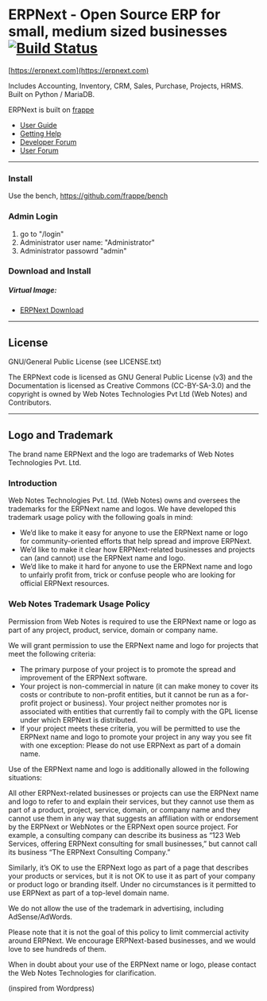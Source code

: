 # ERPNext - Open Source ERP for small, medium sized businesses [![Build Status](https://travis-ci.org/frappe/erpnext.png)](https://travis-ci.org/frappe/erpnext)

[https://erpnext.com](https://erpnext.com)

Includes Accounting, Inventory, CRM, Sales, Purchase, Projects, HRMS. Built on Python / MariaDB.

ERPNext is built on [frappe](https://github.com/frappe/frappe)

- [User Guide](http://erpnext.org/user-guide.html)
- [Getting Help](http://erpnext.org/getting-help.html)
- [Developer Forum](http://groups.google.com/group/erpnext-developer-forum)
- [User Forum](http://groups.google.com/group/erpnext-user-forum)

---

### Install

Use the bench, https://github.com/frappe/bench

### Admin Login

1. go to "/login"
1. Administrator user name: "Administrator"
1. Administrator passowrd "admin"

### Download and Install

##### Virtual Image:

- [ERPNext Download](http://erpnext.com/download)

---

## License

GNU/General Public License (see LICENSE.txt)

The ERPNext code is licensed as GNU General Public License (v3) and the Documentation is licensed as Creative Commons (CC-BY-SA-3.0) and the copyright is owned by Web Notes Technologies Pvt Ltd (Web Notes) and Contributors.

---

## Logo and Trademark

The brand name ERPNext and the logo are trademarks of Web Notes Technologies Pvt. Ltd.

### Introduction

Web Notes Technologies Pvt. Ltd. (Web Notes) owns and oversees the trademarks for the ERPNext name and logos. We have developed this trademark usage policy with the following goals in mind:

- We’d like to make it easy for anyone to use the ERPNext name or logo for community-oriented efforts that help spread and improve ERPNext.
- We’d like to make it clear how ERPNext-related businesses and projects can (and cannot) use the ERPNext name and logo.
- We’d like to make it hard for anyone to use the ERPNext name and logo to unfairly profit from, trick or confuse people who are looking for official ERPNext resources.

### Web Notes Trademark Usage Policy

Permission from Web Notes is required to use the ERPNext name or logo as part of any project, product, service, domain or company name.

We will grant permission to use the ERPNext name and logo for projects that meet the following criteria:

- The primary purpose of your project is to promote the spread and improvement of the ERPNext software.
- Your project is non-commercial in nature (it can make money to cover its costs or contribute to non-profit entities, but it cannot be run as a for-profit project or business).
Your project neither promotes nor is associated with entities that currently fail to comply with the GPL license under which ERPNext is distributed.
- If your project meets these criteria, you will be permitted to use the ERPNext name and logo to promote your project in any way you see fit with one exception: Please do not use ERPNext as part of a domain name.

Use of the ERPNext name and logo is additionally allowed in the following situations:

All other ERPNext-related businesses or projects can use the ERPNext name and logo to refer to and explain their services, but they cannot use them as part of a product, project, service, domain, or company name and they cannot use them in any way that suggests an affiliation with or endorsement by the ERPNext or WebNotes or the ERPNext open source project. For example, a consulting company can describe its business as “123 Web Services, offering ERPNext consulting for small businesses,” but cannot call its business “The ERPNext Consulting Company.”

Similarly, it’s OK to use the ERPNext logo as part of a page that describes your products or services, but it is not OK to use it as part of your company or product logo or branding itself. Under no circumstances is it permitted to use ERPNext as part of a top-level domain name.

We do not allow the use of the trademark in advertising, including AdSense/AdWords.

Please note that it is not the goal of this policy to limit commercial activity around ERPNext. We encourage ERPNext-based businesses, and we would love to see hundreds of them.

When in doubt about your use of the ERPNext name or logo, please contact the Web Notes Technologies for clarification.

(inspired from Wordpress)
